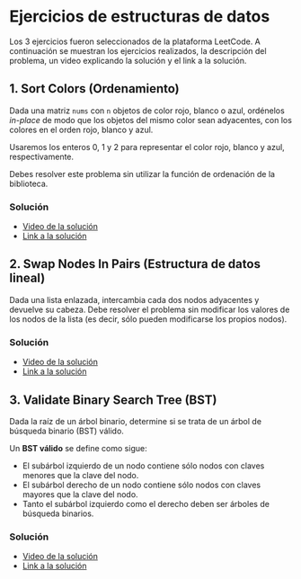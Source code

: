 # Ejercicios de estructuras de datos

Los 3 ejercicios fueron seleccionados de la plataforma LeetCode. A continuación se muestran los ejercicios realizados, la descripción del problema, un video explicando la solución y el link a la solución.

## 1. Sort Colors (Ordenamiento)

Dada una matriz `nums` con `n` objetos de color rojo, blanco o azul, ordénelos _in-place_ de modo que los objetos del mismo color sean adyacentes, con los colores en el orden rojo, blanco y azul.

Usaremos los enteros 0, 1 y 2 para representar el color rojo, blanco y azul, respectivamente.

Debes resolver este problema sin utilizar la función de ordenación de la biblioteca.

### Solución

- [Video de la solución](https://drive.google.com/file/d/1HVYVqKja9h73tBEzdF8Dc2eP4biR4m05/view?usp=sharing)
- [Link a la solución](https://leetcode.com/problems/sort-colors/submissions/1107600649/)

## 2. Swap Nodes In Pairs (Estructura de datos lineal)

Dada una lista enlazada, intercambia cada dos nodos adyacentes y devuelve su cabeza. Debe resolver el problema sin modificar los valores de los nodos de la lista (es decir, sólo pueden modificarse los propios nodos).

### Solución

- [Video de la solución](https://drive.google.com/file/d/1lYWrXxK1zvmOOrRAoMRi6RDHNOpHLN_7/view?usp=drive_link)
- [Link a la solución](https://leetcode.com/problems/swap-nodes-in-pairs/submissions/1106414226)

## 3. Validate Binary Search Tree (BST)

Dada la raíz de un árbol binario, determine si se trata de un árbol de búsqueda binario (BST) válido.

Un **BST válido** se define como sigue:

- El subárbol izquierdo de un nodo contiene sólo nodos con claves menores que la clave del nodo.
- El subárbol derecho de un nodo contiene sólo nodos con claves mayores que la clave del nodo.
- Tanto el subárbol izquierdo como el derecho deben ser árboles de búsqueda binarios.

### Solución

- [Video de la solución](https://drive.google.com/file/d/1ZKSDzPAuPr9EgrCm8z4UKbYr8y8jQSo-/view?usp=drive_link)
- [Link a la solución](https://leetcode.com/problems/validate-binary-search-tree/submissions/1107664176)


